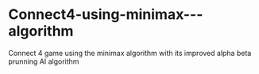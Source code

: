 # Connect4-using-minimax---algorithm
Connect 4 game using the minimax algorithm with its improved alpha beta prunning AI algorithm
